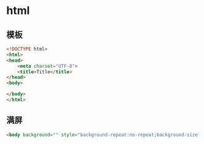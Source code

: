# html
## 模板
```html
<!DOCTYPE html>
<html>
<head>
    <meta charset="UTF-8">
    <title>Title</title>
</head>
<body>

</body>
</html>
```
## 满屏
```html
<body background="" style="background-repeat:no-repeat;background-size:100% 100% ; background-attachment:fixed">
```
